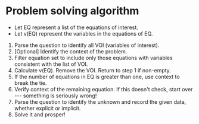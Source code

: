 # Problem solving algorithm

- Let EQ represent a list of the equations of interest.
- Let v(EQ) represent the variables in the equations of EQ.

01. Parse the question to identify all VOI (variables of interest).
02. [Optional] Identify the context of the problem.
03. Filter equation set to include only those equations with variables
    consistent with the list of VOI.
04. Calculate v(EQ). Remove the VOI. Return to step 1 if non-empty.
05. If the number of equations in EQ is greater than one, use context to 
    break the tie.
06. Verify context of the remaining equation. If this doesn't check, start 
    over --- something is seriously wrong!
07. Parse the question to identify the unknown and record the given data,
    whether explicit or implicit. 
08. Solve it and prosper!
